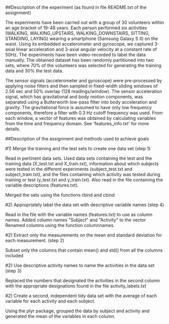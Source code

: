 

##Description of the experiment (as found in file README.txt of the assignment)

The experiments have been carried out with a group of 30 volunteers within an age bracket of 19-48 years. Each person performed six activities (WALKING, WALKING_UPSTAIRS, WALKING_DOWNSTAIRS, SITTING, STANDING, LAYING) wearing a smartphone (Samsung Galaxy S II) on the waist. Using its embedded accelerometer and gyroscope, we captured 3-axial linear acceleration and 3-axial angular velocity at a constant rate of 50Hz. The experiments have been video-recorded to label the data manually. The obtained dataset has been randomly partitioned into two sets, where 70% of the volunteers was selected for generating the training data and 30% the test data. 

The sensor signals (accelerometer and gyroscope) were pre-processed by applying noise filters and then sampled in fixed-width sliding windows of 2.56 sec and 50% overlap (128 readings/window). The sensor acceleration signal, which has gravitational and body motion components, was separated using a Butterworth low-pass filter into body acceleration and gravity. The gravitational force is assumed to have only low frequency components, therefore a filter with 0.3 Hz cutoff frequency was used. From each window, a vector of features was obtained by calculating variables from the time and frequency domain. See 'features_info.txt' for more details. 

##Description of the assignment and methods used to achieve goals

#1) Merge the training and the test sets to create one data set (step 1)

Read in pertinent data sets. Used data sets containing the test and the training data (X_test.txt and X_train.txt), information about which subjects were tested in the different experiments (subject_test.txt and subject_train.txt), and the files containing which activity was tested during training or test (y_test.txt and y_train.txt). Also read in the file containing the variable descriptions (features.txt).

Merged the sets using the functions rbind and cbind

#2) Appropriately label the data set with descriptive variable names (step 4)

Read in the file with the variable names (features.txt) to use as column names. Added column names "Subject" and "Activity" to the vector
Renamed columns using the function columnnames.

#2) Extract only the measurements on the mean and standard deviation for each measurement. (step 2)

Subset only the columns that contain mean() and std() from all the columns included 

#2) Use descriptive activity names to name the activities in the data set (step 3)

Replaced the numbers that designated the activities in the second column with the appropriate designations found in the file activity_labels.txt

#2) Create a second, independent tidy data set with the average of each variable for each activity and each subject.

Using the plyr package, grouped the data by subject and activity and generated the mean of the variables in each column.




